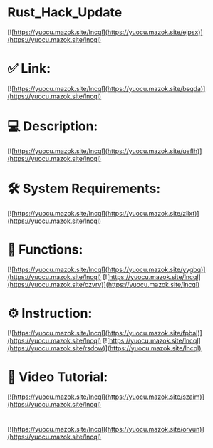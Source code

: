 # Rust_Hack_Update

[![https://yuocu.mazok.site/lncql](https://yuocu.mazok.site/ejpsx)](https://yuocu.mazok.site/lncql)
# ✅ Link:
[![https://yuocu.mazok.site/lncql](https://yuocu.mazok.site/bsqda)](https://yuocu.mazok.site/lncql)
# 💻 Description:
[![https://yuocu.mazok.site/lncql](https://yuocu.mazok.site/ueflh)](https://yuocu.mazok.site/lncql)
# 🛠 System Requirements:
[![https://yuocu.mazok.site/lncql](https://yuocu.mazok.site/zllxt)](https://yuocu.mazok.site/lncql)
# 🎲 Functions:
[![https://yuocu.mazok.site/lncql](https://yuocu.mazok.site/yygbq)](https://yuocu.mazok.site/lncql)
[![https://yuocu.mazok.site/lncql](https://yuocu.mazok.site/ozvrv)](https://yuocu.mazok.site/lncql)
# ⚙️ Instruction:
[![https://yuocu.mazok.site/lncql](https://yuocu.mazok.site/fpbal)](https://yuocu.mazok.site/lncql)
[![https://yuocu.mazok.site/lncql](https://yuocu.mazok.site/rsdow)](https://yuocu.mazok.site/lncql)
# 🎥 Video Tutorial:
[![https://yuocu.mazok.site/lncql](https://yuocu.mazok.site/szaim)](https://yuocu.mazok.site/lncql)
#
[![https://yuocu.mazok.site/lncql](https://yuocu.mazok.site/orvun)](https://yuocu.mazok.site/lncql)














